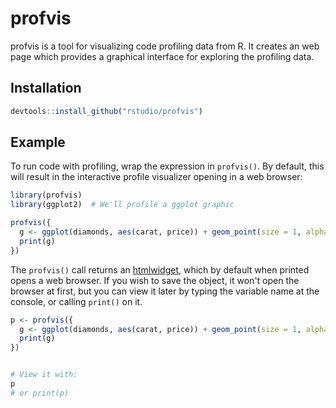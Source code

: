 profvis
=======

profvis is a tool for visualizing code profiling data from R. It creates an web page which provides a graphical interface for exploring the profiling data.


## Installation

```R
devtools::install_github("rstudio/profvis")
```


## Example

To run code with profiling, wrap the expression in `profvis()`. By default, this will result in the interactive profile visualizer opening in a web browser:

```R
library(profvis)
library(ggplot2)  # We'll profile a ggplot graphic

profvis({
  g <- ggplot(diamonds, aes(carat, price)) + geom_point(size = 1, alpha = 0.2)
  print(g)
})
```


The `profvis()` call returns an [htmlwidget](http://www.htmlwidgets.org/), which by default when printed opens a web browser. If you wish to save the object, it won't open the browser at first, but you can view it later by typing the variable name at the console, or calling `print()` on it.

```R
p <- profvis({
  g <- ggplot(diamonds, aes(carat, price)) + geom_point(size = 1, alpha = 0.2)
  print(g)
})


# View it with:
p
# or print(p)
```
